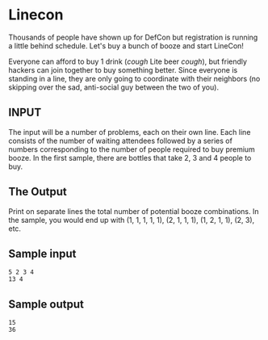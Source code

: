 <!-- RATING: Medium -->
<!-- NAME: Linecon -->
<!-- GENERATOR: generate.pl -->
# Linecon

Thousands of people have shown up for DefCon but registration is running a little behind schedule.
Let's buy a bunch of booze and start LineCon!

Everyone can afford to buy 1 drink (*cough* Lite beer *cough*), but friendly hackers can join together
to buy something better. Since everyone is standing in a line, they are only going to coordinate with
their neighbors (no skipping over the sad, anti-social guy between the two of you).

## INPUT
The input will be a number of problems, each on their own line. Each line consists of the number of
waiting attendees followed by a series of numbers corresponding to the number of people required to
buy premium booze. In the first sample, there are bottles that take 2, 3 and 4 people to buy.

## The Output
Print on separate lines the total number of potential booze combinations. In the sample, you would
end up with (1, 1, 1, 1, 1), (2, 1, 1, 1), (1, 2, 1, 1), (2, 3), etc.

## Sample input
	5 2 3 4
	13 4

## Sample output
	15
	36

